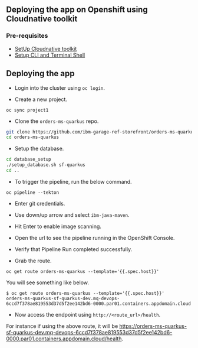 ## Deploying the app on Openshift using Cloudnative toolkit

### Pre-requisites

- [SetUp Cloudnative toolkit](https://cloudnativetoolkit.dev/workshop/setup#3.-setup-ibm-cloud-native-toolkit-workshop)
- [Setup CLI and Terminal Shell](https://cloudnativetoolkit.dev/workshop/setup#4-setup-cli-and-terminal-shell)

## Deploying the app

- Login into the cluster using `oc login`.

- Create a new project.

```
oc sync project1
```

- Clone the `orders-ms-quarkus` repo.

```bash
git clone https://github.com/ibm-garage-ref-storefront/orders-ms-quarkus.git
cd orders-ms-quarkus
```

- Setup the database.

```bash
cd database_setup
./setup_database.sh sf-quarkus
cd ..
```

- To trigger the pipeline, run the below command.

```
oc pipeline --tekton
```

  - Enter git credentials.
  - Use down/up arrow and select `ibm-java-maven`.
  - Hit Enter to enable image scanning.
  - Open the url to see the pipeline running in the OpenShift Console.

- Verify that Pipeline Run completed successfully.

- Grab the route.

```
oc get route orders-ms-quarkus --template='{{.spec.host}}'
```

You will see something like below.

```
$ oc get route orders-ms-quarkus --template='{{.spec.host}}'
orders-ms-quarkus-sf-quarkus-dev.mq-devops-6ccd7f378ae819553d37d5f2ee142bd6-0000.par01.containers.appdomain.cloud
```

- Now access the endpoint using `http://<route_url>/health`.

For instance if using the above route, it will be https://orders-ms-quarkus-sf-quarkus-dev.mq-devops-6ccd7f378ae819553d37d5f2ee142bd6-0000.par01.containers.appdomain.cloud/health.
